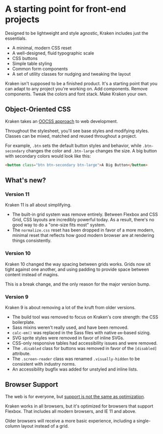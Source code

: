 # A starting point for front-end projects

Designed to be lightweight and style agnostic, Kraken includes just the essentials.

- A minimal, modern CSS reset
- A well-designed, fluid typographic scale
- CSS buttons
- Simple table styling
- Common form components
- A set of utility classes for nudging and tweaking the layout

Kraken isn't supposed to be a finished product. It's a starting point that you can adapt to any project you're working on. Add components. Remove components. Tweak the colors and font stack. Make Kraken your own.

## Object-Oriented CSS

Kraken takes an [OOCSS approach](http://www.slideshare.net/stubbornella/object-oriented-css) to web development.

Throughout the stylesheet, you'll see base styles and modifying styles. Classes can be mixed, matched and reused throughout a project.

For example, `.btn` sets the default button styles and behavior, while `.btn-secondary` changes the color and `.btn-large` changes the size. A big button with secondary colors would look like this:

```html
<button class="btn btn-secondary btn-large">A Big Button</button>
```

## What's new?

### Version 11

Kraken 11 is all about simplifying.

- The built-in grid system was remove entirely. Between Flexbox and CSS Grid, CSS layouts are incredibly powerful today. As a result, there's no good way to do a "one-size fits most" system.
- The `normalize.css` reset has been dropped in favor of a more modern, minimal reset that reflects how good modern browser are at rendering things consistently.

### Version 10

Kraken 10 changed the way spacing between grids works. Grids now sit tight against one another, and using padding to provide space between content instead of magins.

This is a break change, and the only reason for the major version bump.

### Version 9

Kraken 9 is about removing a lot of the kruft from older versions.

- The build tool was removed to focus on Kraken's core strength: the CSS boilerplate.
- Sass mixins weren't really used, and have been removed.
- `calc-em()` was replaced in the Sass files with native `em`-based sizing.
- SVG sprite styles were removed in favor of inline SVGs.
- CSS-only responsive tables had accessibility issues and were removed.
- The `.disabled` class for buttons was removed in favor of the `[disabled]` attribute.
- The `.screen-reader` class was renamed `.visually-hidden` to be consistent with industry norms.
- An accessibility bugfix was added for unstyled and inline lists.

## Browser Support

The web is for everyone, but [support is not the same as optimization](http://bradfrostweb.com/blog/mobile/support-vs-optimization/).

Kraken works in all browsers, but it's optimized for browsers that support Flexbox. That includes all modern browsers, and IE 11 and above.

Older browsers will receive a more basic experience, including a single-column layout instead of a grid.